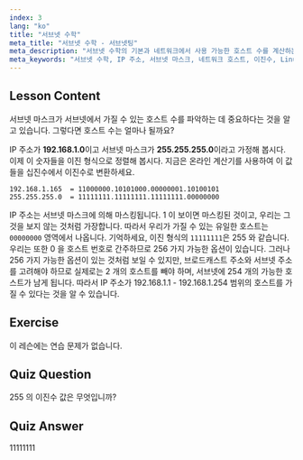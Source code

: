 ```yaml
---
index: 3
lang: "ko"
title: "서브넷 수학"
meta_title: "서브넷 수학 - 서브넷팅"
meta_description: "서브넷 수학의 기본과 네트워크에서 사용 가능한 호스트 수를 계산하는 방법을 배웁니다. 초보자를 위한 IP 주소 지정 및 서브넷 마스크를 이해합니다. Linux 여정을 시작하세요!"
meta_keywords: "서브넷 수학, IP 주소, 서브넷 마스크, 네트워크 호스트, 이진수, Linux 네트워킹, 초보자 튜토리얼, 가이드"
---
```


## Lesson Content

서브넷 마스크가 서브넷에서 가질 수 있는 호스트 수를 파악하는 데 중요하다는 것을 알고 있습니다. 그렇다면 호스트 수는 얼마나 될까요?

IP 주소가 **192.168.1.0**이고 서브넷 마스크가 **255.255.255.0**이라고 가정해 봅시다. 이제 이 숫자들을 이진 형식으로 정렬해 봅시다. 지금은 온라인 계산기를 사용하여 이 값들을 십진수에서 이진수로 변환하세요.

```
192.168.1.165  = 11000000.10101000.00000001.10100101
255.255.255.0  = 11111111.11111111.11111111.00000000
```

IP 주소는 서브넷 마스크에 의해 마스킹됩니다. 1 이 보이면 마스킹된 것이고, 우리는 그것을 보지 않는 것처럼 가장합니다. 따라서 우리가 가질 수 있는 유일한 호스트는 `00000000` 영역에서 나옵니다. 기억하세요, 이진 형식의 `11111111`은 255 와 같습니다. 우리는 또한 0 을 호스트 번호로 간주하므로 256 가지 가능한 옵션이 있습니다. 그러나 256 가지 가능한 옵션이 있는 것처럼 보일 수 있지만, 브로드캐스트 주소와 서브넷 주소를 고려해야 하므로 실제로는 2 개의 호스트를 빼야 하며, 서브넷에 254 개의 가능한 호스트가 남게 됩니다. 따라서 IP 주소가 192.168.1.1 - 192.168.1.254 범위의 호스트를 가질 수 있다는 것을 알 수 있습니다.

## Exercise

이 레슨에는 연습 문제가 없습니다.

## Quiz Question

255 의 이진수 값은 무엇입니까?

## Quiz Answer

11111111
